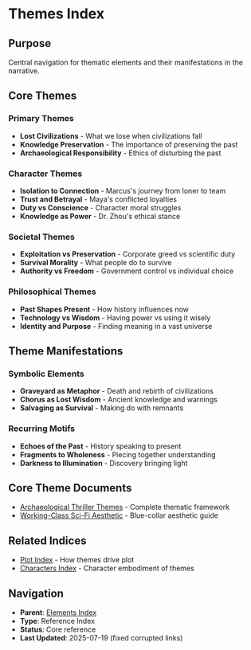 # Themes Index

## Purpose
Central navigation for thematic elements and their manifestations in the narrative.

## Core Themes

### Primary Themes
- **Lost Civilizations** - What we lose when civilizations fall
- **Knowledge Preservation** - The importance of preserving the past
- **Archaeological Responsibility** - Ethics of disturbing the past

### Character Themes
- **Isolation to Connection** - Marcus's journey from loner to team
- **Trust and Betrayal** - Maya's conflicted loyalties
- **Duty vs Conscience** - Character moral struggles
- **Knowledge as Power** - Dr. Zhou's ethical stance

### Societal Themes
- **Exploitation vs Preservation** - Corporate greed vs scientific duty
- **Survival Morality** - What people do to survive
- **Authority vs Freedom** - Government control vs individual choice

### Philosophical Themes
- **Past Shapes Present** - How history influences now
- **Technology vs Wisdom** - Having power vs using it wisely
- **Identity and Purpose** - Finding meaning in a vast universe

## Theme Manifestations

### Symbolic Elements
- **Graveyard as Metaphor** - Death and rebirth of civilizations
- **Chorus as Lost Wisdom** - Ancient knowledge and warnings
- **Salvaging as Survival** - Making do with remnants

### Recurring Motifs
- **Echoes of the Past** - History speaking to present
- **Fragments to Wholeness** - Piecing together understanding
- **Darkness to Illumination** - Discovery bringing light

## Core Theme Documents
- [Archaeological Thriller Themes](archaeological-thriller-themes.md) - Complete thematic framework
- [Working-Class Sci-Fi Aesthetic](working-class-sci-fi-aesthetic.md) - Blue-collar aesthetic guide

## Related Indices
- [Plot Index](../plot/index.md) - How themes drive plot
- [Characters Index](../characters/index.md) - Character embodiment of themes

## Navigation
- **Parent**: [Elements Index](../index.md)
- **Type**: Reference Index
- **Status**: Core reference
- **Last Updated**: 2025-07-19 (fixed corrupted links)